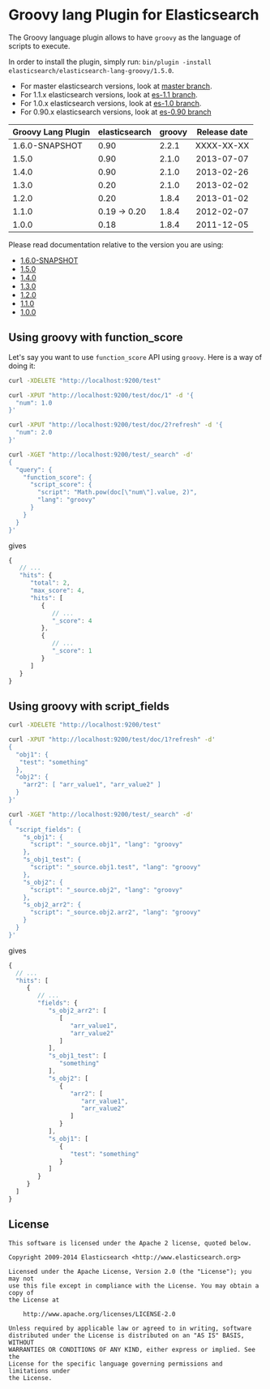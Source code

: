 Groovy lang Plugin for Elasticsearch
==================================

The Groovy language plugin allows to have `groovy` as the language of scripts to execute.

In order to install the plugin, simply run: `bin/plugin -install elasticsearch/elasticsearch-lang-groovy/1.5.0`.

* For master elasticsearch versions, look at [master branch](https://github.com/elasticsearch/elasticsearch-lang-groovy/tree/master).
* For 1.1.x elasticsearch versions, look at [es-1.1 branch](https://github.com/elasticsearch/elasticsearch-lang-groovy/tree/es-1.1).
* For 1.0.x elasticsearch versions, look at [es-1.0 branch](https://github.com/elasticsearch/elasticsearch-lang-groovy/tree/es-1.0).
* For 0.90.x elasticsearch versions, look at [es-0.90 branch](https://github.com/elasticsearch/elasticsearch-lang-groovy/tree/es-0.90)

|     Groovy Lang Plugin      |    elasticsearch    |  groovy  | Release date |
|-----------------------------|---------------------|----------|:------------:|
| 1.6.0-SNAPSHOT              | 0.90                |  2.2.1   |  XXXX-XX-XX  |
| 1.5.0                       | 0.90                |  2.1.0   |  2013-07-07  |
| 1.4.0                       | 0.90                |  2.1.0   |  2013-02-26  |
| 1.3.0                       | 0.20                |  2.1.0   |  2013-02-02  |
| 1.2.0                       | 0.20                |  1.8.4   |  2013-01-02  |
| 1.1.0                       | 0.19 -> 0.20        |  1.8.4   |  2012-02-07  |
| 1.0.0                       | 0.18                |  1.8.4   |  2011-12-05  |

Please read documentation relative to the version you are using:

* [1.6.0-SNAPSHOT](https://github.com/elasticsearch/elasticsearch-lang-groovy/blob/es-0.90/README.md)
* [1.5.0](https://github.com/elasticsearch/elasticsearch-lang-groovy/blob/v1.5.0/README.md)
* [1.4.0](https://github.com/elasticsearch/elasticsearch-lang-groovy/blob/v1.4.0/README.md)
* [1.3.0](https://github.com/elasticsearch/elasticsearch-lang-groovy/blob/v1.3.0/README.md)
* [1.2.0](https://github.com/elasticsearch/elasticsearch-lang-groovy/blob/v1.2.0/README.md)
* [1.1.0](https://github.com/elasticsearch/elasticsearch-lang-groovy/blob/v1.1.0/README.md)
* [1.0.0](https://github.com/elasticsearch/elasticsearch-lang-groovy/blob/v1.0.0/README.md)

Using groovy with function_score
--------------------------------

Let's say you want to use `function_score` API using `groovy`. Here is
a way of doing it:

```sh
curl -XDELETE "http://localhost:9200/test"

curl -XPUT "http://localhost:9200/test/doc/1" -d '{
  "num": 1.0
}'

curl -XPUT "http://localhost:9200/test/doc/2?refresh" -d '{
  "num": 2.0
}'

curl -XGET "http://localhost:9200/test/_search" -d'
{
  "query": {
    "function_score": {
      "script_score": {
        "script": "Math.pow(doc[\"num\"].value, 2)",
        "lang": "groovy"
      }
    }
  }
}'
```

gives

```javascript
{
   // ...
   "hits": {
      "total": 2,
      "max_score": 4,
      "hits": [
         {
            // ...
            "_score": 4
         },
         {
            // ...
            "_score": 1
         }
      ]
   }
}
```

Using groovy with script_fields
-------------------------------

```sh
curl -XDELETE "http://localhost:9200/test"

curl -XPUT "http://localhost:9200/test/doc/1?refresh" -d'
{
  "obj1": {
   "test": "something"
  },
  "obj2": {
    "arr2": [ "arr_value1", "arr_value2" ]
  }
}'

curl -XGET "http://localhost:9200/test/_search" -d'
{
  "script_fields": {
    "s_obj1": {
      "script": "_source.obj1", "lang": "groovy"
    },
    "s_obj1_test": {
      "script": "_source.obj1.test", "lang": "groovy"
    },
    "s_obj2": {
      "script": "_source.obj2", "lang": "groovy"
    },
    "s_obj2_arr2": {
      "script": "_source.obj2.arr2", "lang": "groovy"
    }
  }
}'
```

gives

```javascript
{
  // ...
  "hits": [
     {
        // ...
        "fields": {
           "s_obj2_arr2": [
              [
                 "arr_value1",
                 "arr_value2"
              ]
           ],
           "s_obj1_test": [
              "something"
           ],
           "s_obj2": [
              {
                 "arr2": [
                    "arr_value1",
                    "arr_value2"
                 ]
              }
           ],
           "s_obj1": [
              {
                 "test": "something"
              }
           ]
        }
     }
  ]
}
```

License
-------

    This software is licensed under the Apache 2 license, quoted below.

    Copyright 2009-2014 Elasticsearch <http://www.elasticsearch.org>

    Licensed under the Apache License, Version 2.0 (the "License"); you may not
    use this file except in compliance with the License. You may obtain a copy of
    the License at

        http://www.apache.org/licenses/LICENSE-2.0

    Unless required by applicable law or agreed to in writing, software
    distributed under the License is distributed on an "AS IS" BASIS, WITHOUT
    WARRANTIES OR CONDITIONS OF ANY KIND, either express or implied. See the
    License for the specific language governing permissions and limitations under
    the License.
